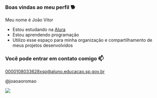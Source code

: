### Boas vindas ao meu perfil 🐕

Meu nome é João Vitor

- Estou estudando na [Alura](https://www.alura.com.br)
- Estou aprendendo programação
- Utilizo esse espaço para minha organização e compartilhamento de meus projetos desenvolvidos

### Você pode entrar em contato comigo 📫

  0000108033628xsp@aluno.educacao.sp.gov.br

  @joaoaoromao

 ![](https://media1.tenor.com/m/CE0vaOjont8AAAAC/one-piece-one-piece-meme.gif)
